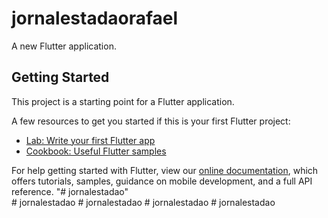 # jornalestadaorafael

A new Flutter application.

## Getting Started

This project is a starting point for a Flutter application.

A few resources to get you started if this is your first Flutter project:

- [Lab: Write your first Flutter app](https://flutter.dev/docs/get-started/codelab)
- [Cookbook: Useful Flutter samples](https://flutter.dev/docs/cookbook)

For help getting started with Flutter, view our
[online documentation](https://flutter.dev/docs), which offers tutorials,
samples, guidance on mobile development, and a full API reference.
"# jornalestadao"  
#   j o r n a l e s t a d a o  
 #   j o r n a l e s t a d a o  
 #   j o r n a l e s t a d a o  
 #   j o r n a l e s t a d a o  
 